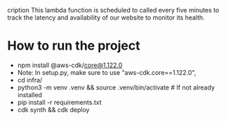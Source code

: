 cription
This lambda function is scheduled to called every five minutes to track the latency and 
availability of our website to monitor its health.


# How to run the project
- npm install @aws-cdk/core@1.122.0
- Note: In setup.py, make sure to use "aws-cdk.core==1.122.0",
- cd infra/
- python3 -m venv .venv &&  source .venv/bin/activate     # If not already installed
- pip install -r requirements.txt 
- cdk synth && cdk deploy

